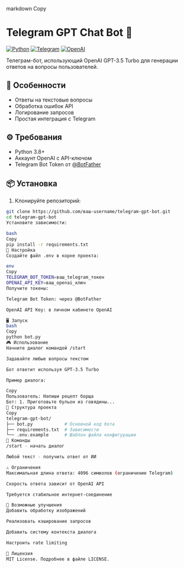 markdown
Copy
# Telegram GPT Chat Bot 🤖

[![Python](https://img.shields.io/badge/Python-3.8%2B-blue)](https://python.org)
[![Telegram](https://img.shields.io/badge/Telegram-Bot-blue)](https://core.telegram.org/bots)
[![OpenAI](https://img.shields.io/badge/OpenAI-GPT_3.5-green)](https://openai.com)

Телеграм-бот, использующий OpenAI GPT-3.5 Turbo для генерации ответов на вопросы пользователей.

## 🚀 Особенности
- Ответы на текстовые вопросы
- Обработка ошибок API
- Логирование запросов
- Простая интеграция с Telegram

## ⚙️ Требования
- Python 3.8+
- Аккаунт OpenAI с API-ключом
- Telegram Bot Token от [@BotFather](https://t.me/BotFather)

## 📦 Установка
1. Клонируйте репозиторий:
```bash
git clone https://github.com/ваш-username/telegram-gpt-bot.git
cd telegram-gpt-bot
Установите зависимости:

bash
Copy
pip install -r requirements.txt
🔧 Настройка
Создайте файл .env в корне проекта:

env
Copy
TELEGRAM_BOT_TOKEN=ваш_telegram_токен
OPENAI_API_KEY=ваш_openai_ключ
Получите токены:

Telegram Bot Token: через @BotFather

OpenAI API Key: в личном кабинете OpenAI

🖥️ Запуск
bash
Copy
python bot.py
🎮 Использование
Начните диалог командой /start

Задавайте любые вопросы текстом

Бот ответит используя GPT-3.5 Turbo

Пример диалога:

Copy
Пользователь: Напиши рецепт борща
Бот: 1. Приготовьте бульон из говядины...
📝 Структура проекта
Copy
telegram-gpt-bot/
├── bot.py            # Основной код бота
├── requirements.txt  # Зависимости
└── .env.example      # Шаблон файла конфигурации
🔄 Команды
/start - начать диалог

Любой текст - получить ответ от ИИ

⚠️ Ограничения
Максимальная длина ответа: 4096 символов (ограничение Telegram)

Скорость ответа зависит от OpenAI API

Требуется стабильное интернет-соединение

🌟 Возможные улучшения
Добавить обработку изображений

Реализовать кэширование запросов

Добавить систему контекста диалога

Настроить rate limiting

📄 Лицензия
MIT License. Подробнее в файле LICENSE.

